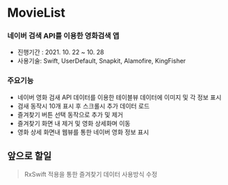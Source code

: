 # MovieList

### 네이버 검색 API를 이용한 영화검색 앱

- 진행기간 : 2021. 10. 22 ~ 10. 28
- 사용기술: Swift, UserDefault, Snapkit, Alamofire, KingFisher

### 주요기능
- 네이버 영화 검새 API 데이터를 이용한 테이블뷰 데이터에 이미지 및 각 정보 표시
- 검새 동작시 10개 표시 후 스크롤시 추가 데이터 로드
- 즐겨찾기 버튼 선택 동작으로 추가 및 제거
- 즐겨찾기 화면 내 제거 및 영화 상세화며 이동
- 영화 상세 화면내 웹뷰를 통한 네이버 영화 정보 표시 

## 앞으로 할일
> RxSwift 적용을 통한 즐겨찾기 데이터 사용방식 수정
